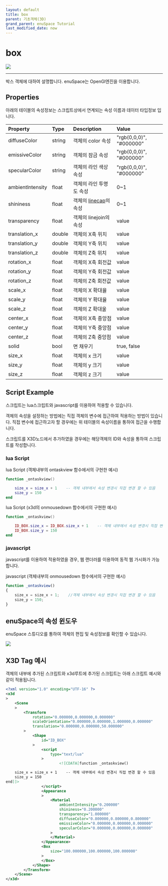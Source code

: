 ```yaml
---
layout: default
title: box
parent: 기초객체(3D)
grand_parent: enuSpace Tutorial
last_modified_date: now
---
```


# box

![](./assets/3d/box.png)

---

박스 객체에 대하여 설명합니다. enuSpace는 OpenGl엔진을 이용합니다.

## Properties

아래의 테이블의 속성정보는 스크립트상에서 연계되는 속성 이름과 데이터 타입정보 입니다.

| Property | Type | Description | Value |
| :--- | :--- | :--- | :--- |
| diffuseColor | string | 객체의 color 속성 | "rgb\(0,0,0\)", "\#000000" |
| emissiveColor | string | 객체의 잠금 속성 | "rgb\(0,0,0\)", "\#000000" |
| specularColor | string | 객체의 라인 색상 속성 | "rgb\(0,0,0\)", "\#000000" |
| ambientlntensity | float | 객체의 라인 투명도 속성 | 0~1 |
| shininess | float | 객체의 [linecap](https://www.w3schools.com/graphics/svg_stroking.asp)의 속성 | 0~1 |
| transparency | float | 객체의 linejoin의 속성 | value |
| translation\_x | double | 객체의 X축 위치 | value |
| translation\_y | double | 객체의 Y축 위치 | value |
| translation\_z | double | 객체의 Z축 위치 | value |
| rotation\_x | float | 객체의 X축 회전값 | value |
| rotation\_y | float | 객체의 Y축 회전값 | value |
| rotation\_z | float | 객체의 Z축 회전값 | value |
| scale\_x | float | 객체의 X 확대율 | value |
| scale\_y | float | 객체의 Y 확대율 | value |
| scale\_z | float | 객체의 Z 확대울 | value |
| center\_x | float | 객체의 X축 중앙점 | value |
| center\_y | float | 객체의 Y축 중앙점 | value |
| center\_z | float | 객체의 Z축 중앙점 | value |
| solid | bool | 면 채우기 | true, false |
| size\_x | float | 객체의 x 크기 | value |
| size\_y | float | 객체의 y 크기 | value |
| size\_z | float | 객체의 z 크기 | value |

## Script Example

스크립트는 lua스크립트와 javascript를 이용하여 적용할 수 있습니다.

객체의 속성을 설정하는 방법에는 직접 객체의 변수에 접근하여 적용하는 방법이 있습니다. 직접 변수에 접근하고자 할 경우에는 위 테이블의 속성이름을 통하여 접근을 수행합니다.

스크립트를 X3D노드에서 추가하였을 경우에는 해당객체의 ID와 속성을 통하여 스크립트를 작성합니다.

### lua Script

lua Script \(객체내부의 ontaskview 함수에서의 구현한 예시\)

```lua
function _ontaskview()

    size_x = size_x + 1    -- 객체 내부에서 속성 변경시 직접 변경 할 수 있음
    size_y = 150
end
```

lua Script \(x3d의 onmousedown 함수에서의 구현한 예시\)

```lua
function _ontaskview()

    ID_BOX.size_x = ID_BOX.size_x + 1    -- 객체 내부에서 속성 변경시 직접 변경 할 수 있음
    ID_BOX.size_y = 150
end
```

### javascript

javascript를 이용하여 적용하였을 경우, 웹 랜더러를 이용하여 동적 웹 가시화가 가능합니다.

javascript \(객체내부의 onmousedown 함수에서의 구현한 예시\)

```js
function _ontaskview()
{
    size_x = size_x + 1;    //객체 내부에서 속성 변경시 직접 변경 할 수 있음
    size_y = 150;
}
```

## enuSpace의 속성 윈도우

enuSpace 스튜디오를 통하여 객체의 편집 및 속성정보를 확인할 수 있습니다.

![](./assets/3d/box_prop.png)

## X3D Tag 예시

객체의 내부에 추가된 스크립트와 x3d루트에 추가된 스크립트는 아래 스크립트 예시와 같이 적용됩니다.

```xml
<?xml version="1.0" encoding="UTF-16" ?>
<x3d
>
    <Scene
    >
        <Transform
            rotation="0.000000,0.000000,0.000000"
            scaleOrientation="0.000000,0.000000,1.000000,0.000000"
            translation="0.000000,0.000000,50.000000"
        >
            <Shape
                id="ID_BOX"
            >
                <script
                    type="text/lua"
                >
                        <![CDATA[function _ontaskview()

    size_x = size_x + 1    -- 객체 내부에서 속성 변경시 직접 변경 할 수 있음
    size_y = 150
end]]>
                </script>
                <Appearance
                >
                    <Material
                        ambientIntensity="0.200000"
                        shininess="0.200000"
                        transparency="1.000000"
                        diffuseColor="0.800000,0.800000,0.800000"
                        emissiveColor="0.000000,0.000000,0.000000"
                        specularColor="0.000000,0.000000,0.000000"
                    >
                    </Material>
                </Appearance>
                <Box
                    size="100.000000,100.000000,100.000000"
                >
                </Box>
            </Shape>
        </Transform>
    </Scene>
</x3d>
```



